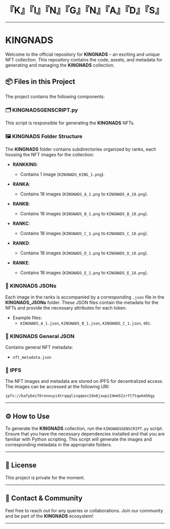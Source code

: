 # **『K』『I』『N』『G』『N』『A』『D』『S』**
                                                                              
                                                                              
                                                                              
---

# **KINGNADS**

Welcome to the official repository for **KINGNADS** – an exciting and unique NFT collection. This repository contains the code, assets, and metadata for generating and managing the **KINGNADS** collection.

## 📦 **Files in this Project**

The project contains the following components:

### 🗂 **KINGNADSGENSCRIPT.py**
This script is responsible for generating the **KINGNADS** NFTs.

### 🖼 **KINGNADS Folder Structure**
The **KINGNADS** folder contains subdirectories organized by ranks, each housing the NFT images for the collection:

- **RANKKING**: 
  - Contains 1 image (`KINGNADS_KING_1.png`).

- **RANKA**: 
  - Contains 18 images (`KINGNADS_A_1.png` to `KINGNADS_A_18.png`).
  
- **RANKB**: 
  - Contains 18 images (`KINGNADS_B_1.png` to `KINGNADS_B_18.png`).

- **RANKC**: 
  - Contains 18 images (`KINGNADS_C_1.png` to `KINGNADS_C_18.png`).

- **RANKD**: 
  - Contains 18 images (`KINGNADS_D_1.png` to `KINGNADS_D_18.png`).

- **RANKE**: 
  - Contains 18 images (`KINGNADS_E_1.png` to `KINGNADS_E_18.png`).

### 📑 **KINGNADS JSONs**
Each image in the ranks is accompanied by a corresponding `.json` file in the **KINGNADS_JSONs** folder. These JSON files contain the metadata for the NFTs and provide the necessary attributes for each token.

- Example files: 
  - `KINGNADS_A_1.json`, `KINGNADS_B_1.json`, `KINGNADS_C_1.json`, etc.

### 🔑 **KINGNADS General JSON**
Contains general NFT metadata:
- `nft_metadata.json`

### 🔗 **IPFS**
The NFT images and metadata are stored on IPFS for decentralized access. The images can be accessed at the following URI:

```
ipfs://bafybeif6renouyi4trqqqlivqqmzc2do6jxwpi24mm52zrft7tqwkm56gy
```

---

## ⚙ **How to Use**

To generate the **KINGNADS** collection, run the `KINGNADSGENSCRIPT.py` script. Ensure that you have the necessary dependencies installed and that you are familiar with Python scripting. This script will generate the images and corresponding metadata in the appropriate folders.

---

## 📜 **License**

This project is private for the moment.

---

## 📣 **Contact & Community**

Feel free to reach out for any queries or collaborations. Join our community and be part of the **KINGNADS** ecosystem!

---


